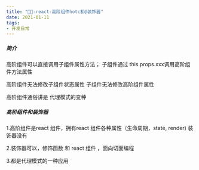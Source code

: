 ```yaml
---
title: "🦕🦕-react-高阶组件hotc和@装饰器"
date: 2021-01-11
tags: 
- 开发日常
---
```

##### 简介
高阶组件可以直接调用子组件属性方法；
子组件通过 this.props.xxx调用高阶组件方法属性

高阶组件无法修改子组件状态属性
子组件无法修改高阶组件属性

高阶组件通俗讲是 代理模式的变种
##### 高阶组件和装饰器
1.高阶组件是react 组件，拥有react 组件各种属性（生命周期，state, render)
装饰器没有

2.装饰器可以，修饰函数 和 react 组件 ，面向切面编程

3.都是代理模式的一种应用
